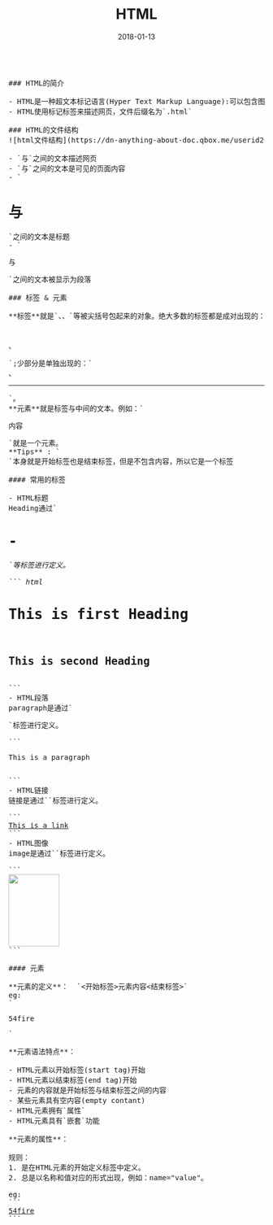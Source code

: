 ﻿---
layout: post
title: HTML
date: 2018-01-13
tag: HTML
---

<pre>

### HTML的简介

- HTML是一种超文本标记语言(Hyper Text Markup Language):可以包含图片、链接、音乐等非文字元素。  
- HTML使用标记标签来描述网页，文件后缀名为`.html`

### HTML的文件结构
![html文件结构](https://dn-anything-about-doc.qbox.me/userid20407labid118time1423123992674)

- `<html>与</html>`之间的文本描述网页  
- `<body>与</body>`之间的文本是可见的页面内容  
- `<h1>与</h1>`之间的文本是标题  
- `<p>与</p>`之间的文本被显示为段落

### 标签 & 元素

**标签**就是`<head>、<body>、<table>`等被尖括号包起来的对象。绝大多数的标签都是成对出现的：`<table></table>、<form></form>`;少部分是单独出现的：`<br>、<hr>`。  
**元素**就是标签与中间的文本。例如：`<p>内容</p>`就是一个元素。  
**Tips** : `<br/>`本身就是开始标签也是结束标签，但是不包含内容，所以它是一个标签

#### 常用的标签

- HTML标题  
Heading通过`<h1>-<h6>`等标签进行定义。  

``` html
<h1>This is first Heading</h1>
<h2>This is second Heading</h2>
```
- HTML段落  
paragraph是通过`<p>`标签进行定义。  

```
<p>This is a paragraph</p>
```
- HTML链接  
链接是通过`<a>`标签进行定义。  

```
<a href="http://54fire.github.io" >This is a link</a>
```
- HTML图像  
image是通过`<img>`标签进行定义。  

```
<img src="image address" width="100" height="142" />
```

#### 元素

**元素的定义**：	`<开始标签>元素内容<结束标签>`  
eg:  
`<p>54fire</p>`

**元素语法特点**： 

- HTML元素以开始标签(start tag)开始  
- HTML元素以结束标签(end tag)开始  
- 元素的内容就是开始标签与结束标签之间的内容  
- 某些元素具有空内容(empty contant)  
- HTML元素拥有`属性`
- HTML元素具有`嵌套`功能

**元素的属性**：

规则：  
1. 是在HTML元素的开始定义标签中定义。
2. 总是以名称和值对应的形式出现，例如：name="value"。

eg:  
```
<a href="http://54fire.github.io">54fire</a>
```

























</pre>
